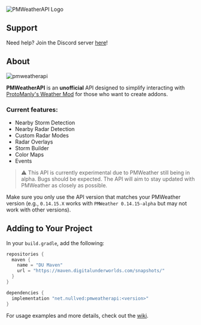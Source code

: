 ![PMWeatherAPI Logo](https://cdn.modrinth.com/data/cached_images/f7b06beba44c5d08763305f5a0c3480611610230.png)

## Support

Need help? Join the Discord server [here](https://discord.gg/B6YKNVB6pW)!

## About

![pmweatherapi](https://img.shields.io/maven-metadata/v?label=Latest%20Snapshot&metadataUrl=https://maven.digitalunderworlds.com/snapshots/net/nullved/pmweatherapi/maven-metadata.xml)

**PMWeatherAPI** is an **unofficial** API designed to simplify interacting with [ProtoManly's Weather Mod](https://modrinth.com/mod/protomanlys-weather/) for those who want to create addons.

### Current features:

* Nearby Storm Detection
* Nearby Radar Detection
* Custom Radar Modes
* Radar Overlays
* Storm Builder
* Color Maps
* Events

> ⚠️ This API is currently experimental due to PMWeather still being in alpha. Bugs should be expected.
> The API will aim to stay updated with PMWeather as closely as possible.

Make sure you only use the API version that matches your PMWeather version (e.g., `0.14.15.X` works with `PMWeather 0.14.15-alpha` but may not work with other versions).

## Adding to Your Project

In your `build.gradle`, add the following:

```groovy
repositories {
  maven {
    name = "DU Maven"
    url = "https://maven.digitalunderworlds.com/snapshots/"
  }
}

dependencies {
  implementation "net.nullved:pmweatherapi:<version>"
}
```

For usage examples and more details, check out the [wiki](https://github.com/RealDarkStudios/PMWeatherAPI/wiki/).
